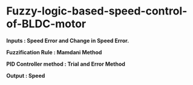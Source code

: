 # Fuzzy-logic-based-speed-control-of-BLDC-motor

**Inputs : Speed Error and Change in Speed Error.**

**Fuzzification Rule : Mamdani Method**

**PID Controller method : Trial and Error Method**

**Output : Speed**
